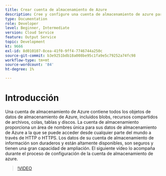 ```yaml
---
title: Crear cuenta de almacenamiento de Azure
description: Cree y configure una cuenta de almacenamiento de azure para la API por lotes.
type: Documentation
role: Developer
level: Beginner, Intermediate
version: Cloud Service
feature: Output Service
topic: Development
kt: 9666
exl-id: 8d010107-8cea-41f0-9ff4-7746744a250c
source-git-commit: b3e9251bdb18a008be95c1fa9e5c79252a74fc98
workflow-type: tm+mt
source-wordcount: '84'
ht-degree: 1%

---
```


# Introducción

Una cuenta de almacenamiento de Azure contiene todos los objetos de datos de almacenamiento de Azure, incluidos blobs, recursos compartidos de archivos, colas, tablas y discos. La cuenta de almacenamiento proporciona un área de nombres única para sus datos de almacenamiento de Azure a la que se puede acceder desde cualquier parte del mundo a través de HTTP o HTTPS. Los datos de su cuenta de almacenamiento de información son duraderos y están altamente disponibles, son seguros y tienen una gran capacidad de ampliación.
El siguiente vídeo lo acompaña durante el proceso de configuración de la cuenta de almacenamiento de azure.

>[!VIDEO](https://video.tv.adobe.com/v/340127?quality=12&learn=on)
